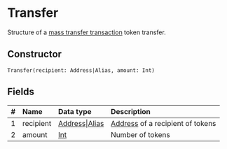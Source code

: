 # Transfer

Structure of a [mass transfer transaction](/blockchain/transaction-type/mass-transfer-transaction.md) token transfer.

## Constructor

``` ride
Transfer(recipient: Address|Alias, amount: Int)
```

## Fields

| # | Name | Data type | Description |
| :--- | :--- | :--- | :--- |
| 1 | recipient | [Address](/ride/structures/common-structures/address.md)&#124;[Alias](/ride/structures/common-structures/alias.md) | [Address](/blockchain/account/address.md) of a recipient of tokens |
| 2 | amount | [Int](/ride/data-types/int.md) | Number of tokens |
